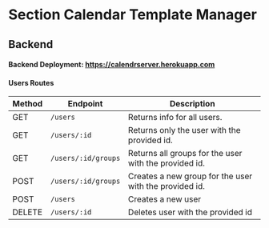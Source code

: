 

# Section Calendar Template Manager 

## Backend 

#### Backend Deployment: https://calendrserver.herokuapp.com <br>

#### Users Routes

| Method | Endpoint            | Description                                            |
| ------ | ------------------- | ------------------------------------------------------ |
| GET    | `/users`            | Returns info for all users.                            |
| GET    | `/users/:id`        | Returns only the user with the provided id.            |
| GET    | `/users/:id/groups` | Returns all groups for the user with the provided id.  |
| POST   | `/users/:id/groups` | Creates a new group for the user with the provided id. |
| POST   | `/users`            | Creates a new user                                     |
| DELETE | `/users/:id`        | Deletes user with the provided id                      |

